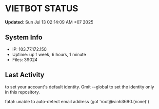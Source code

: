 # VIETBOT STATUS
**Updated**: Sun Jul 13 02:14:09 AM +07 2025

## System Info
- IP: 103.77.172.150
- Uptime: up 1 week, 6 hours, 1 minute
- Files: 39024

## Last Activity

to set your account's default identity.
Omit --global to set the identity only in this repository.

fatal: unable to auto-detect email address (got 'root@vinh3690.(none)')
